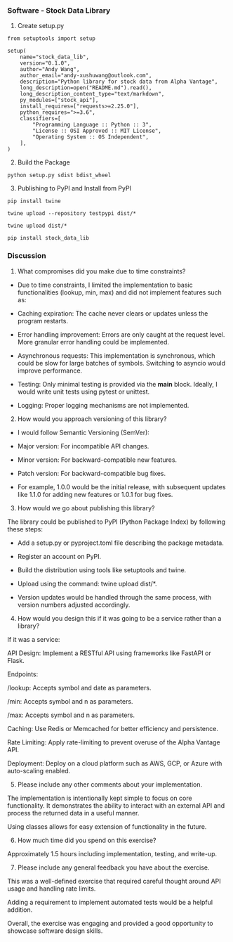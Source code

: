 ### Software - Stock Data Library


1. Create setup.py

```
from setuptools import setup

setup(
    name="stock_data_lib",
    version="0.1.0",
    author="Andy Wang",
    author_email="andy-xushuwang@outlook.com",
    description="Python library for stock data from Alpha Vantage",
    long_description=open("README.md").read(),
    long_description_content_type="text/markdown",
    py_modules=["stock_api"],
    install_requires=["requests>=2.25.0"],
    python_requires=">=3.6",
    classifiers=[
        "Programming Language :: Python :: 3",
        "License :: OSI Approved :: MIT License",
        "Operating System :: OS Independent",
    ],
)

```


2. Build the Package

```
python setup.py sdist bdist_wheel
```

3. Publishing to PyPI and Install from PyPI

```
pip install twine

twine upload --repository testpypi dist/*

twine upload dist/*

pip install stock_data_lib

```




### Discussion

1. What compromises did you make due to time constraints?

- Due to time constraints, I limited the implementation to basic functionalities (lookup, min, max) and did not implement features such as:

- Caching expiration: The cache never clears or updates unless the program restarts.

- Error handling improvement: Errors are only caught at the request level. More granular error handling could be implemented.

- Asynchronous requests: This implementation is synchronous, which could be slow for large batches of symbols. Switching to asyncio would improve performance.

- Testing: Only minimal testing is provided via the __main__ block. Ideally, I would write unit tests using pytest or unittest.

- Logging: Proper logging mechanisms are not implemented.

2. How would you approach versioning of this library?

- I would follow Semantic Versioning (SemVer):

- Major version: For incompatible API changes.

- Minor version: For backward-compatible new features.

- Patch version: For backward-compatible bug fixes.

- For example, 1.0.0 would be the initial release, with subsequent updates like 1.1.0 for adding new features or 1.0.1 for bug fixes.

3. How would we go about publishing this library?

The library could be published to PyPI (Python Package Index) by following these steps:

- Add a setup.py or pyproject.toml file describing the package metadata.

- Register an account on PyPI.

- Build the distribution using tools like setuptools and twine.

- Upload using the command: twine upload dist/*.

- Version updates would be handled through the same process, with version numbers adjusted accordingly.

4. How would you design this if it was going to be a service rather than a library?

If it was a service:

API Design: Implement a RESTful API using frameworks like FastAPI or Flask.

Endpoints:

/lookup: Accepts symbol and date as parameters.

/min: Accepts symbol and n as parameters.

/max: Accepts symbol and n as parameters.

Caching: Use Redis or Memcached for better efficiency and persistence.

Rate Limiting: Apply rate-limiting to prevent overuse of the Alpha Vantage API.

Deployment: Deploy on a cloud platform such as AWS, GCP, or Azure with auto-scaling enabled.

5. Please include any other comments about your implementation.

The implementation is intentionally kept simple to focus on core functionality. It demonstrates the ability to interact with an external API and process the returned data in a useful manner.

Using classes allows for easy extension of functionality in the future.

6. How much time did you spend on this exercise?

Approximately 1.5 hours including implementation, testing, and write-up.

7. Please include any general feedback you have about the exercise.

This was a well-defined exercise that required careful thought around API usage and handling rate limits.

Adding a requirement to implement automated tests would be a helpful addition.

Overall, the exercise was engaging and provided a good opportunity to showcase software design skills.

